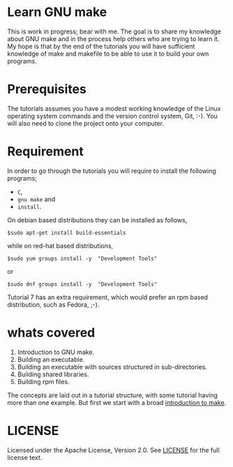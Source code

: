 Learn GNU make
===============

This is work in progress; bear with me.
The goal is to share my knowledge about GNU make and in the process help others who are trying to learn it.
My hope is that by the end of the tutorials you will have sufficient knowledge of make and makefile to be able to use it to build your own programs.

# Prerequisites
The tutorials assumes you have a modest working knowledge of the Linux operating system commands and the version control system, Git, :-).
You will also need to clone the project onto your computer.

# Requirement 
In order to go through the tutorials you will require to install the following programs;
* `C`,
* `gnu make` and 
* `install`.

On debian based distributions they can be installed as follows,
```
$sudo apt-get install build-essentials
```

while on red-hat based distributions,
```
$sudo yum groups install -y  "Development Tools"
```
or
```
$sudo dnf groups install -y  "Development Tools"
```

Tutorial 7 has an extra requirement, which would prefer an rpm based distribution, such as Fedora, ;-).

# whats covered

1. Introduction to GNU make.
2. Building an executable.
3. Building an executable with sources structured in sub-directories.
4. Building shared libraries.
5. Building rpm files.

The concepts are laid out in a tutorial structure, with some tutorial having more than one example.
But first we start with a broad [introduction to make](./introduction.md).


LICENSE
==========
Licensed under the Apache License, Version 2.0. See [LICENSE](LICENSE) for the full license text.
